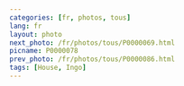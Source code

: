 ```yaml
---
categories: [fr, photos, tous]
lang: fr
layout: photo
next_photo: /fr/photos/tous/P0000069.html
picname: P0000078
prev_photo: /fr/photos/tous/P0000086.html
tags: [House, Ingo]
---
```

